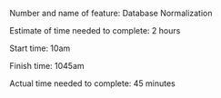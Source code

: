 Number and name of feature: Database Normalization

Estimate of time needed to complete: 2 hours

Start time: 10am

Finish time: 1045am

Actual time needed to complete: 45 minutes
